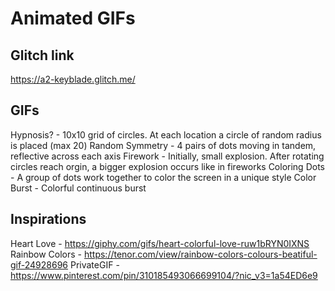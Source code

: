 # Animated GIFs

## Glitch link
https://a2-keyblade.glitch.me/



## GIFs 
Hypnosis? - 10x10 grid of circles. At each location a circle of random radius is placed (max 20)
Random Symmetry - 4 pairs of dots moving in tandem, reflective across each axis
Firework - Initially, small explosion. After rotating circles reach orgin, a bigger explosion occurs like in fireworks
Coloring Dots - A group of dots work together to color the screen in a unique style
Color Burst - Colorful continuous burst 

## Inspirations 
Heart Love - https://giphy.com/gifs/heart-colorful-love-ruw1bRYN0IXNS
Rainbow Colors - https://tenor.com/view/rainbow-colors-colours-beatiful-gif-24928696
PrivateGIF - https://www.pinterest.com/pin/310185493066699104/?nic_v3=1a54ED6e9

